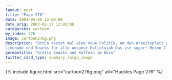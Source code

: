 ```yaml
---
layout: post
title: "Page 276"
date: 2004-04-06 12:00:00
date_orig: 2003-02-17 12:00:00
categories: cartoon
my_index: 276
image: cartoon276g.png
description: "BitCo testet mal eine neue Politik, um den Arbeitsplatz produktiver zu machen 
Limonade und Snacks für alle umsonst Hallelujah Das ist super! Meine 7. Limo und es ist nicht mal 10 Uhr morgens Ein neuer Rekord (rülps) Ich bin sooo komisch Am nächsten Tag Neue Politik ... ab jetzt nur Früchte und Kräutertee N...N...Nein Hackles Preston Pete Percy Katrina Vittles Boss Dog"
germantitle: "Gratis Snacks und Koffein im Büro"
twitter_card_type: summary_large_image
---
```


{% include figure.html src="cartoon276g.png" alt="Hackles Page 276"  %}
